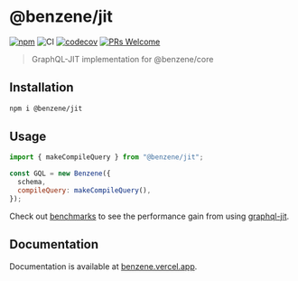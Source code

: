 # @benzene/jit

[![npm](https://badgen.net/npm/v/@benzene/jit)](https://www.npmjs.com/package/@benzene/jit)
![CI](https://github.com/hoangvvo/benzene/workflows/CI/badge.svg)
[![codecov](https://codecov.io/gh/hoangvvo/benzene/branch/main/graph/badge.svg?token=KUCEOC1JT2)](https://codecov.io/gh/hoangvvo/benzene)
[![PRs Welcome](https://badgen.net/badge/PRs/welcome/ff5252)](/CONTRIBUTING.md)

> GraphQL-JIT implementation for @benzene/core

## Installation

```bash
npm i @benzene/jit
```

## Usage

```js
import { makeCompileQuery } from "@benzene/jit";

const GQL = new Benzene({
  schema,
  compileQuery: makeCompileQuery(),
});
```

Check out [benchmarks](https://github.com/hoangvvo/benzene/tree/main/benchmarks) to see the performance gain from using [graphql-jit](https://github.com/zalando-incubator/graphql-jit).

## Documentation

Documentation is available at [benzene.vercel.app](https://benzene.vercel.app/).
